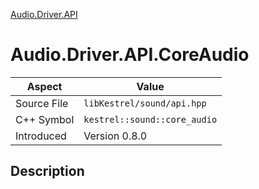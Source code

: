 [Audio.Driver.API](index.md)
# Audio.Driver.API.CoreAudio
| Aspect | Value |
| --- | --- |
| Source File | `libKestrel/sound/api.hpp` |
| C++ Symbol | `kestrel::sound::core_audio` |
| Introduced | Version 0.8.0 |
## Description
